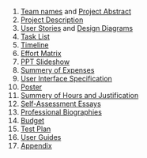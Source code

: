 1. [Team names](Project&#32;Documents/Description.md) and [Project Abstract](Project&#32;Documents/Project_Abstract.md) 
2. [Project Description](Project&#32;Documents/Description.md) 
3. [User Stories](Project&#32;Documents/User&#32;Stories.md) and [Design Diagrams](Project&#32;Documents/Design_Diagram.pdf) 
4. [Task List](Project&#32;Documents/Task&#32;List.md) 
5. [Timeline](Project&#32;Documents/Timeline.md) 
6. [Effort Matrix](Project&#32;Documents/EffortMatrix.md) 
7. [PPT Slideshow](Project&#32;Documents/Tangerines.pptx) 
7. [Summery of Expenses](Project&#32;Documents/Summary_of_Expenses.pdf) 
7. [User Interface Specification](Project&#32;Documents/User_Interface_Specification.pdf) 
7. [Poster](Project&#32;Documents/poster.pdf) 
7. [Summery of Hours and Justification](Summery&#32;of&#32;Hours&#32;and&#32;Justification) 
8. [Self-Assessment Essays](Individual&#32;Assessment) 
9. [Professional Biographies](Professional&#32;Biography) 
10. [Budget](Project&#32;Documents/Budget.md)
11. [Test Plan](Project&#32;Documents/Test&#32;Plan.pdf)
12. [User Guides](https://raguneopaney.github.io/userguides/)
13. [Appendix](Project&#32;Documents/Appendix.md) 

